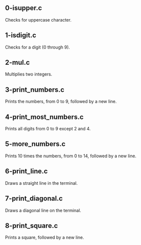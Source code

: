 ## 0-isupper.c
Checks for uppercase character.
## 1-isdigit.c
Checks for a digit (0 through 9).
## 2-mul.c
Multiplies two integers.
## 3-print_numbers.c
Prints the numbers, from 0 to 9, followed by a new line.
## 4-print_most_numbers.c
Prints all digits from 0 to 9 except 2 and 4.
## 5-more_numbers.c
Prints 10 times the numbers, from 0 to 14, followed by a new line.
## 6-print_line.c
Draws a straight line in the terminal.
## 7-print_diagonal.c
Draws a diagonal line on the terminal.
## 8-print_square.c
Prints a square, followed by a new line.
